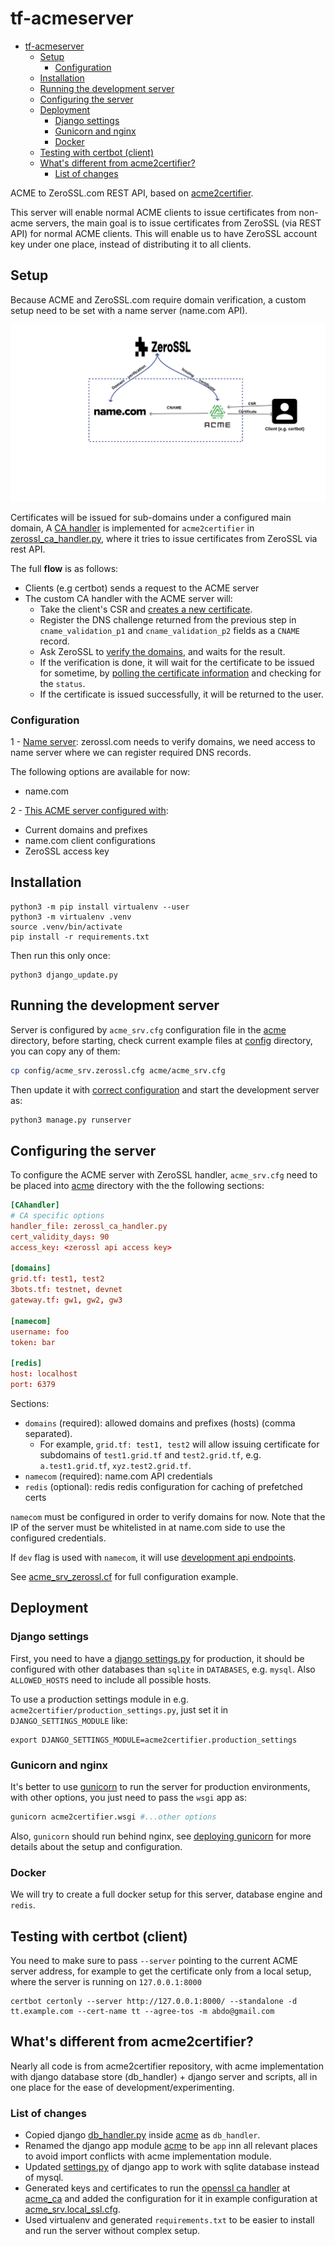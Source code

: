 # tf-acmeserver
- [tf-acmeserver](#tf-acmeserver)
  - [Setup](#setup)
    - [Configuration](#configuration)
  - [Installation](#installation)
  - [Running the development server](#running-the-development-server)
  - [Configuring the server](#configuring-the-server)
  - [Deployment](#deployment)
    - [Django settings](#django-settings)
    - [Gunicorn and nginx](#gunicorn-and-nginx)
    - [Docker](#docker)
  - [Testing with certbot (client)](#testing-with-certbot-client)
  - [What's different from acme2certifier?](#whats-different-from-acme2certifier)
    - [List of changes](#list-of-changes)


ACME to ZeroSSL.com REST API, based on [acme2certifier](https://github.com/grindsa/acme2certifier).

This server will enable normal ACME clients to issue certificates from non-acme servers, the main goal is to issue certificates from ZeroSSL (via REST API) for normal ACME clients. This will enable us to have ZeroSSL account key under one place, instead of distributing it to all clients.

## Setup

Because ACME and ZeroSSL.com require domain verification, a custom setup need to be set with a name server (name.com API).

![diagram](diagram/block.png)

Certificates will be issued for sub-domains under a configured main domain, A [CA handler](https://github.com/grindsa/acme2certifier/blob/master/docs/ca_handler.md) is implemented for `acme2certifier` in [zerossl_ca_handler.py](zerossl_ca_handler.py), where it tries to issue certificates from ZeroSSL via rest API.

The full **flow** is as follows:

* Clients (e.g certbot) sends a request to the ACME server
* The custom CA handler with the ACME server will:
  * Take the client's CSR and [creates a new certificate](https://zerossl.com/documentation/api/create-certificate/).
  * Register the DNS challenge returned from the previous step in `cname_validation_p1` and `cname_validation_p2` fields as a `CNAME` record.
  * Ask ZeroSSL to [verify the domains](https://zerossl.com/documentation/api/verify-domains/), and waits for the result.
  * If the verification is done, it will wait for the certificate to be issued for sometime, by [polling the certificate information](https://zerossl.com/documentation/api/get-certificate/) and checking for the `status`.
  * If the certificate is issued successfully, it will be returned to the user.

### Configuration

1 - [Name server](#nameserver): zerossl.com needs to verify domains, we need access to name server where we can register required DNS records.

The following options are available for now:

* name.com

2 - [This ACME server configured with](#configuring-the-server):
  * Current domains and prefixes
  * name.com client configurations
  * ZeroSSL access key

## Installation

```
python3 -m pip install virtualenv --user
python3 -m virtualenv .venv
source .venv/bin/activate
pip install -r requirements.txt
```

Then run this only once:

```
python3 django_update.py
```

## Running the development server

Server is configured by `acme_srv.cfg` configuration file in the [acme](/acme) directory, before starting, check current example files at [config](/config) directory, you can copy any of them:

```bash
cp config/acme_srv.zerossl.cfg acme/acme_srv.cfg
```

Then update it with [correct configuration](#configuring-the-server) and start the development server as:

```bash
python3 manage.py runserver
```

## Configuring the server

To configure the ACME server with ZeroSSL handler, `acme_srv.cfg` need to be placed into [acme](/acme) directory with the the following sections:

```conf
[CAhandler]
# CA specific options
handler_file: zerossl_ca_handler.py
cert_validity_days: 90
access_key: <zerossl api access key>

[domains]
grid.tf: test1, test2
3bots.tf: testnet, devnet
gateway.tf: gw1, gw2, gw3

[namecom]
username: foo
token: bar

[redis]
host: localhost
port: 6379
```

Sections:
* `domains` (required): allowed domains and prefixes (hosts) (comma separated).
  * For example, `grid.tf: test1, test2` will allow issuing certificate for subdomains of `test1.grid.tf` and `test2.grid.tf`, e.g. `a.test1.grid.tf`, `xyz.test2.grid.tf`.
* `namecom` (required): name.com API credentials
* `redis` (optional): redis redis configuration for caching of prefetched certs

`namecom` must be configured in order to verify domains for now. Note that the IP of the server must be whitelisted in at name.com side to use the configured credentials.

If `dev` flag is used with `namecom`, it will use [development api endpoints](https://www.name.com/api-docs).

See [acme_srv_zerossl.cf](/config/acme_srv.zerossl.cfg) for full configuration example.

## Deployment

### Django settings

First, you need to have a [django settings.py](/acme2certifier/settings.py) for production, it should be configured with other databases than `sqlite` in `DATABASES`, e.g. `mysql`. Also `ALLOWED_HOSTS` need to include all possible hosts.

To use a production settings module in e.g. `acme2certifier/production_settings.py`, just set it in `DJANGO_SETTINGS_MODULE` like:

```
export DJANGO_SETTINGS_MODULE=acme2certifier.production_settings
```

### Gunicorn and nginx

It's better to use [gunicorn](https://docs.gunicorn.org/) to run the server for production environments, with other options, you just need to pass the `wsgi` app as:

```bash
gunicorn acme2certifier.wsgi #...other options
```

Also, `gunicorn` should run behind nginx, see [deploying gunicorn](https://docs.gunicorn.org/en/stable/deploy.html) for more details about the setup and configuration.

### Docker

We will try to create a full docker setup for this server, database engine and `redis`.

## Testing with certbot (client)

You need to make sure to pass `--server` pointing to the current ACME server address, for example to get the certificate only from a local setup, where the server is running on `127.0.0.1:8000`

```
certbot certonly --server http://127.0.0.1:8000/ --standalone -d tt.example.com --cert-name tt --agree-tos -m abdo@gmail.com
```


## What's different from acme2certifier?

Nearly all code is from acme2certifier repository, with acme implementation with django database store (db_handler)  + django server and scripts, all in one place for the ease of development/experimenting.

### List of changes

* Copied django [db_handler.py](https://github.com/grindsa/acme2certifier/blob/master/examples/db_handler/django_handler.py) inside [acme](/acme) as `db_handler`.
* Renamed the django app module [acme](https://github.com/grindsa/acme2certifier/tree/master/examples/django/acme) to be `app` inn all relevant places to avoid import conflicts with acme implementation module.
* Updated [settings.py](/acme2certifier/settings.py) of django app to work with sqlite database instead of mysql.
* Generated keys and certificates to run the [openssl ca handler](https://github.com/grindsa/acme2certifier/blob/master/docs/openssl.md) at [acme_ca](/acme_ca) and added the configuration for it in example configuration at [acme_srv.local_ssl.cfg](config/acme_srv.local_ssl.cfg).
* Used virtualenv and generated `requirements.txt` to be easier to install and run the server without complex setup.
